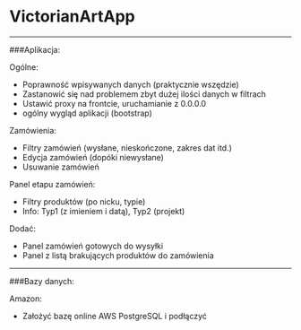 # VictorianArtApp
_______________________
###Aplikacja:

Ogólne:
* Poprawność wpisywanych danych (praktycznie wszędzie)
* Zastanowić się nad problemem zbyt dużej ilości danych w filtrach
* Ustawić proxy na frontcie, uruchamianie z 0.0.0.0
* ogólny wygląd aplikacji (bootstrap)

Zamówienia:
* Filtry zamówień (wysłane, nieskończone, zakres dat itd.)
* Edycja zamówień (dopóki niewysłane)
* Usuwanie zamówień

Panel etapu zamówień:
* Filtry produktów (po nicku, typie)
* Info: Typ1 (z imieniem i datą), Typ2 (projekt)

Dodać:
* Panel zamówień gotowych do wysyłki
* Panel z listą brakujących produktów do zamówienia
_______________________
###Bazy danych:

Amazon:
* Założyć bazę online AWS PostgreSQL i podłączyć